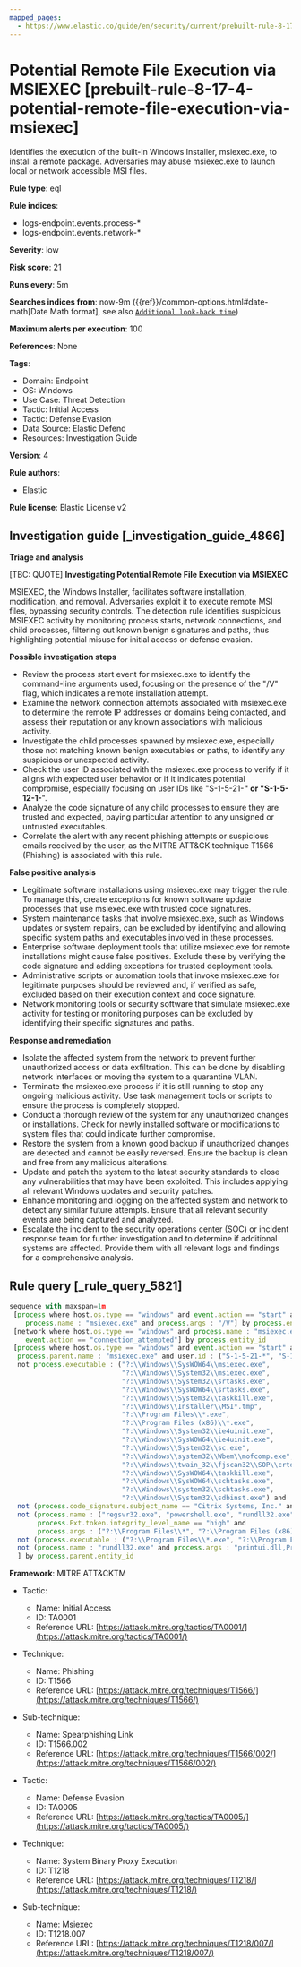 ```yaml
---
mapped_pages:
  - https://www.elastic.co/guide/en/security/current/prebuilt-rule-8-17-4-potential-remote-file-execution-via-msiexec.html
---
```


# Potential Remote File Execution via MSIEXEC [prebuilt-rule-8-17-4-potential-remote-file-execution-via-msiexec]

Identifies the execution of the built-in Windows Installer, msiexec.exe, to install a remote package. Adversaries may abuse msiexec.exe to launch local or network accessible MSI files.

**Rule type**: eql

**Rule indices**:

* logs-endpoint.events.process-*
* logs-endpoint.events.network-*

**Severity**: low

**Risk score**: 21

**Runs every**: 5m

**Searches indices from**: now-9m ({{ref}}/common-options.html#date-math[Date Math format], see also [`Additional look-back time`](docs-content://solutions/security/detect-and-alert/create-detection-rule.md#rule-schedule))

**Maximum alerts per execution**: 100

**References**: None

**Tags**:

* Domain: Endpoint
* OS: Windows
* Use Case: Threat Detection
* Tactic: Initial Access
* Tactic: Defense Evasion
* Data Source: Elastic Defend
* Resources: Investigation Guide

**Version**: 4

**Rule authors**:

* Elastic

**Rule license**: Elastic License v2

## Investigation guide [_investigation_guide_4866]

**Triage and analysis**

[TBC: QUOTE]
**Investigating Potential Remote File Execution via MSIEXEC**

MSIEXEC, the Windows Installer, facilitates software installation, modification, and removal. Adversaries exploit it to execute remote MSI files, bypassing security controls. The detection rule identifies suspicious MSIEXEC activity by monitoring process starts, network connections, and child processes, filtering out known benign signatures and paths, thus highlighting potential misuse for initial access or defense evasion.

**Possible investigation steps**

* Review the process start event for msiexec.exe to identify the command-line arguments used, focusing on the presence of the "/V" flag, which indicates a remote installation attempt.
* Examine the network connection attempts associated with msiexec.exe to determine the remote IP addresses or domains being contacted, and assess their reputation or any known associations with malicious activity.
* Investigate the child processes spawned by msiexec.exe, especially those not matching known benign executables or paths, to identify any suspicious or unexpected activity.
* Check the user ID associated with the msiexec.exe process to verify if it aligns with expected user behavior or if it indicates potential compromise, especially focusing on user IDs like "S-1-5-21-**" or "S-1-5-12-1-**".
* Analyze the code signature of any child processes to ensure they are trusted and expected, paying particular attention to any unsigned or untrusted executables.
* Correlate the alert with any recent phishing attempts or suspicious emails received by the user, as the MITRE ATT&CK technique T1566 (Phishing) is associated with this rule.

**False positive analysis**

* Legitimate software installations using msiexec.exe may trigger the rule. To manage this, create exceptions for known software update processes that use msiexec.exe with trusted code signatures.
* System maintenance tasks that involve msiexec.exe, such as Windows updates or system repairs, can be excluded by identifying and allowing specific system paths and executables involved in these processes.
* Enterprise software deployment tools that utilize msiexec.exe for remote installations might cause false positives. Exclude these by verifying the code signature and adding exceptions for trusted deployment tools.
* Administrative scripts or automation tools that invoke msiexec.exe for legitimate purposes should be reviewed and, if verified as safe, excluded based on their execution context and code signature.
* Network monitoring tools or security software that simulate msiexec.exe activity for testing or monitoring purposes can be excluded by identifying their specific signatures and paths.

**Response and remediation**

* Isolate the affected system from the network to prevent further unauthorized access or data exfiltration. This can be done by disabling network interfaces or moving the system to a quarantine VLAN.
* Terminate the msiexec.exe process if it is still running to stop any ongoing malicious activity. Use task management tools or scripts to ensure the process is completely stopped.
* Conduct a thorough review of the system for any unauthorized changes or installations. Check for newly installed software or modifications to system files that could indicate further compromise.
* Restore the system from a known good backup if unauthorized changes are detected and cannot be easily reversed. Ensure the backup is clean and free from any malicious alterations.
* Update and patch the system to the latest security standards to close any vulnerabilities that may have been exploited. This includes applying all relevant Windows updates and security patches.
* Enhance monitoring and logging on the affected system and network to detect any similar future attempts. Ensure that all relevant security events are being captured and analyzed.
* Escalate the incident to the security operations center (SOC) or incident response team for further investigation and to determine if additional systems are affected. Provide them with all relevant logs and findings for a comprehensive analysis.


## Rule query [_rule_query_5821]

```js
sequence with maxspan=1m
 [process where host.os.type == "windows" and event.action == "start" and
    process.name : "msiexec.exe" and process.args : "/V"] by process.entity_id
 [network where host.os.type == "windows" and process.name : "msiexec.exe" and
    event.action == "connection_attempted"] by process.entity_id
 [process where host.os.type == "windows" and event.action == "start" and
  process.parent.name : "msiexec.exe" and user.id : ("S-1-5-21-*", "S-1-5-12-1-*") and
  not process.executable : ("?:\\Windows\\SysWOW64\\msiexec.exe",
                            "?:\\Windows\\System32\\msiexec.exe",
                            "?:\\Windows\\System32\\srtasks.exe",
                            "?:\\Windows\\SysWOW64\\srtasks.exe",
                            "?:\\Windows\\System32\\taskkill.exe",
                            "?:\\Windows\\Installer\\MSI*.tmp",
                            "?:\\Program Files\\*.exe",
                            "?:\\Program Files (x86)\\*.exe",
                            "?:\\Windows\\System32\\ie4uinit.exe",
                            "?:\\Windows\\SysWOW64\\ie4uinit.exe",
                            "?:\\Windows\\System32\\sc.exe",
                            "?:\\Windows\\system32\\Wbem\\mofcomp.exe",
                            "?:\\Windows\\twain_32\\fjscan32\\SOP\\crtdmprc.exe",
                            "?:\\Windows\\SysWOW64\\taskkill.exe",
                            "?:\\Windows\\SysWOW64\\schtasks.exe",
                            "?:\\Windows\\system32\\schtasks.exe",
                            "?:\\Windows\\System32\\sdbinst.exe") and
  not (process.code_signature.subject_name == "Citrix Systems, Inc." and process.code_signature.trusted == true) and
  not (process.name : ("regsvr32.exe", "powershell.exe", "rundll32.exe", "wscript.exe") and
       process.Ext.token.integrity_level_name == "high" and
       process.args : ("?:\\Program Files\\*", "?:\\Program Files (x86)\\*")) and
  not (process.executable : ("?:\\Program Files\\*.exe", "?:\\Program Files (x86)\\*.exe") and process.code_signature.trusted == true) and
  not (process.name : "rundll32.exe" and process.args : "printui.dll,PrintUIEntry")
  ] by process.parent.entity_id
```

**Framework**: MITRE ATT&CKTM

* Tactic:

    * Name: Initial Access
    * ID: TA0001
    * Reference URL: [https://attack.mitre.org/tactics/TA0001/](https://attack.mitre.org/tactics/TA0001/)

* Technique:

    * Name: Phishing
    * ID: T1566
    * Reference URL: [https://attack.mitre.org/techniques/T1566/](https://attack.mitre.org/techniques/T1566/)

* Sub-technique:

    * Name: Spearphishing Link
    * ID: T1566.002
    * Reference URL: [https://attack.mitre.org/techniques/T1566/002/](https://attack.mitre.org/techniques/T1566/002/)

* Tactic:

    * Name: Defense Evasion
    * ID: TA0005
    * Reference URL: [https://attack.mitre.org/tactics/TA0005/](https://attack.mitre.org/tactics/TA0005/)

* Technique:

    * Name: System Binary Proxy Execution
    * ID: T1218
    * Reference URL: [https://attack.mitre.org/techniques/T1218/](https://attack.mitre.org/techniques/T1218/)

* Sub-technique:

    * Name: Msiexec
    * ID: T1218.007
    * Reference URL: [https://attack.mitre.org/techniques/T1218/007/](https://attack.mitre.org/techniques/T1218/007/)



